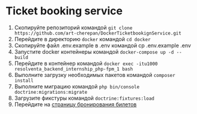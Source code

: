 # Ticket booking service

1. Скопируйте репозиторий командой `git clone https://github.com/art-cherepan/DockerTicketbookignService.git`
2. Перейдите в директорию `docker` командой `cd docker`
3. Скопируйте файл .env.example в .env командой cp .env.example .env
4. Запустите docker контейнеры командой `docker-compose up -d --build`
5. Перейдите в контейнер командой `docker exec -itu1000 resolventa_backend_internship_php-fpm_1 bash`
6. Выполните загрузку необходимых пакетов командой `composer install`
7. Выполните миграцию командой `php bin/console doctrine:migrations:migrate`
8. Загрузите фикстуры командой `doctrine:fixtures:load`
9. Перейдите на [страницу бронирования билетов](http://localhost/main)
